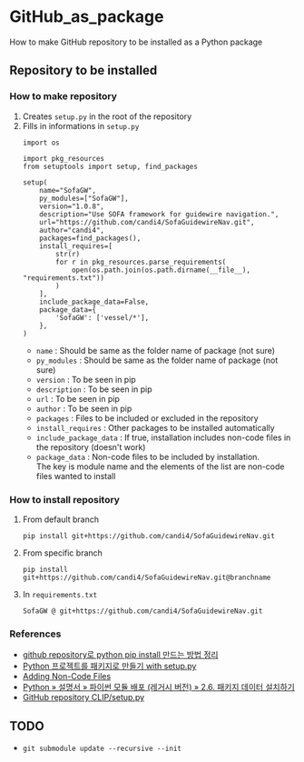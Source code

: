 # GitHub_as_package
How to make GitHub repository to be installed as a Python package

## Repository to be installed

### How to make repository
1. Creates `setup.py` in the root of the repository
2. Fills in informations in `setup.py`
    ```
    import os

    import pkg_resources
    from setuptools import setup, find_packages

    setup(
        name="SofaGW",
        py_modules=["SofaGW"],
        version="1.0.8",
        description="Use SOFA framework for guidewire navigation.",
        url="https://github.com/candi4/SofaGuidewireNav.git",
        author="candi4",
        packages=find_packages(),
        install_requires=[
            str(r)
            for r in pkg_resources.parse_requirements(
                open(os.path.join(os.path.dirname(__file__), "requirements.txt"))
            )
        ],
        include_package_data=False,
        package_data={
            'SofaGW': ['vessel/*'],
        },
    )
    ```
    * `name` : Should be same as the folder name of package (not sure)
    * `py_modules` : Should be same as the folder name of package (not sure)
    * `version` : To be seen in pip
    * `description` : To be seen in pip
    * `url` : To be seen in pip
    * `author` : To be seen in pip
    * `packages` : Files to be included or excluded in the repository
    * `install_requires` : Other packages to be installed automatically
    * `include_package_data` : If true, installation includes non-code files in the repository (doesn't work)
    * `package_data` : Non-code files to be included by installation.    
    The key is module name and the elements of the list are non-code files wanted to install

### How to install repository
1. From default branch
    ```
    pip install git+https://github.com/candi4/SofaGuidewireNav.git
    ```
2. From specific branch
    ```
    pip install git+https://github.com/candi4/SofaGuidewireNav.git@branchname
    ```
3. In `requirements.txt`
    ```
    SofaGW @ git+https://github.com/candi4/SofaGuidewireNav.git
    ```
### References
* [github repository로 python pip install 만드는 방법 정리](https://lsjsj92.tistory.com/592)
* [Python 프로젝트를 패키지로 만들기 with setup.py](https://velog.io/@rhee519/python-project-packaging-setuptools)
* [Adding Non-Code Files](https://python-packaging.readthedocs.io/en/latest/non-code-files.html)
* [Python » 설명서 » 파이썬 모듈 배포 (레거시 버전) » 2.6. 패키지 데이터 설치하기](https://python.flowdas.com/distutils/setupscript.html#installing-package-data)
* [GitHub repository CLIP/setup.py](https://github.com/openai/CLIP/blob/main/setup.py)


## TODO
* `git submodule update --recursive --init`